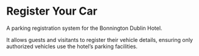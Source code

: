 # Register Your Car

A parking registration system for the Bonnington Dublin Hotel. 

It allows guests and visitants to register their vehicle details, ensuring only authorized vehicles use the hotel’s parking facilities.
